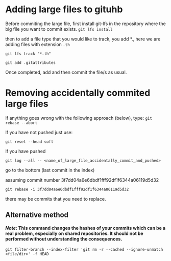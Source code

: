 
# Adding large files to gituhb
Before commiting the large file, first install git-lfs in the repository where the big file you want to commit exists.
`git lfs install`

then to add a file type that you would like to track, you add *.<fileType>, here we are adding files with extension `.th`

`git lfs track "*.th" ` 

`git add .gitattributes `

Once completed, add and then commit  the file/s as usual. 


# Removing accidentally commited large files 

If anything goes wrong with the following approach (below), type:
`git rebase --abort`

If you have not pushed just use:

`git reset --head soft `

If you have pushed

`git log --all -- <name_of_large_file_accidentally_commit_and_pushed>`

go to the  bottom (last commit in the index) 

assuming commit number 3f7dd04a6e6dbdf1fff92df1f6344a06119d5d32

`git rebase -i 3f7dd04a6e6dbdf1fff92df1f6344a06119d5d32`

there may be commits that you need to replace. 

## Alternative method

#### *Note*: This command changes the hashes of your commits which can be a real problem, especially on shared repositories. It should not be performed without understanding the consequences.

`git filter-branch --index-filter 'git rm -r --cached --ignore-unmatch <file/dir>' -f HEAD `
